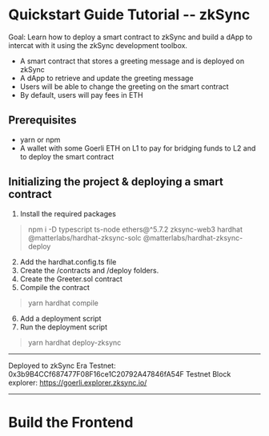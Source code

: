 # Quickstart Guide Tutorial -- zkSync

Goal: Learn how to deploy a smart contract to zkSync and build a dApp to intercat with it using the zkSync development toolbox.

- A smart contract that stores a greeting message and is deployed on zkSync
- A dApp to retrieve and update the greeting message
- Users will be able to change the greeting on the smart contract
- By default, users will pay fees in ETH

## Prerequisites

- yarn or npm
- A wallet with some Goerli ETH on L1 to pay for bridging funds to L2 and to deploy the smart contract

## Initializing the project & deploying a smart contract

1. Install the required packages
> npm i -D typescript ts-node ethers@^5.7.2 zksync-web3 hardhat @matterlabs/hardhat-zksync-solc @matterlabs/hardhat-zksync-deploy

2. Add the hardhat.config.ts file
3. Create the /contracts and /deploy folders.
4. Create the Greeter.sol contract
5. Compile the contract
  > yarn hardhat compile
6. Add a deployment script
7. Run the deployment script
  > yarn hardhat deploy-zksync

------------------------------------------------------------------------------------------------------

Deployed to zkSync Era Testnet: 0x3b9B4CCf687477F08F16ce1C20792A47846fA54F
Testnet Block explorer: https://goerli.explorer.zksync.io/

------------------------------------------------------------------------------------------------------

# Build the Frontend

